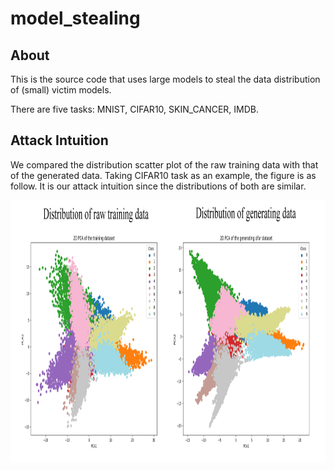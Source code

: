 # model_stealing
## About
This is the source code that uses large models to steal the data distribution of (small) victim models.

There are five tasks: MNIST, CIFAR10, SKIN_CANCER, IMDB.

## Attack Intuition
We compared the distribution scatter plot of the raw training data with that of the generated data. Taking CIFAR10 task as an example, the figure is as follow. It is our attack intuition since the distributions of both are similar.
<p align="center">
    <img src="./img/compare.png" alt="compare" width="1000" height="420">
</p>
